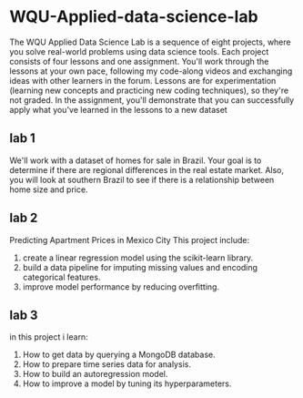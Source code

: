 # WQU-Applied-data-science-lab
The WQU Applied Data Science Lab is a sequence of eight projects, where you solve real-world problems using data science tools. Each project consists of four lessons and one assignment.
You'll work through the lessons at your own pace, following my code-along videos and exchanging ideas with other learners in the forum. Lessons are for experimentation (learning new concepts and practicing new coding techniques), so they're not graded. In the assignment, you'll demonstrate that you can successfully apply what you've learned in the lessons to a new dataset
## lab 1
We'll work with a dataset of homes for sale in Brazil. Your goal is to determine if there are regional differences in the real estate market. Also, you will look at southern Brazil to see if there is a relationship between home size and price.
## lab 2
Predicting Apartment Prices in Mexico City
This project include:
<ol>

<li>create a linear regression model using the scikit-learn library.</li>
<li>build a data pipeline for imputing missing values and encoding categorical features.</li>
<li>improve model performance by reducing overfitting.</li>
</ol>

## lab 3
in this project i learn:
<ol>
<li>How to get data by querying a MongoDB database.</li>
<li>How to prepare time series data for analysis.</li>
<li>How to build an autoregression model.</li>
<li>How to improve a model by tuning its hyperparameters.</li>
</ol>
